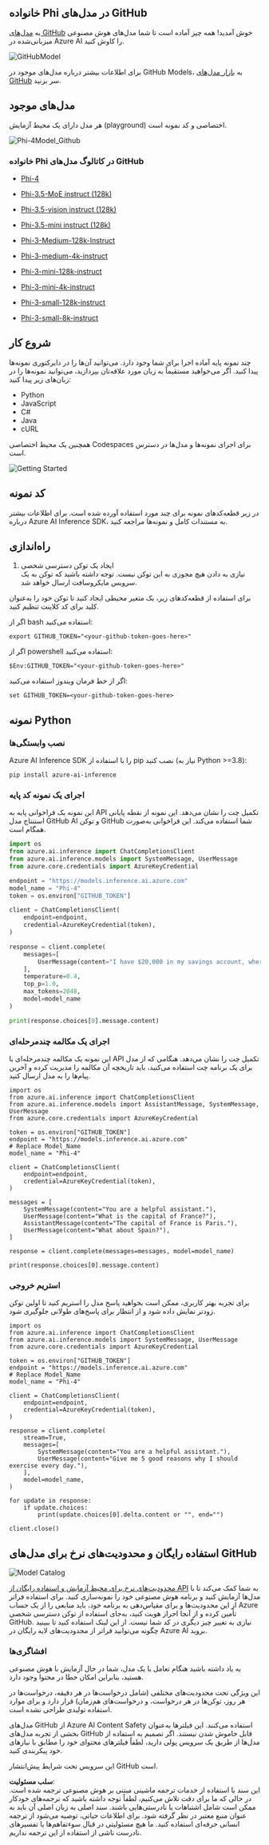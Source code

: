 ## خانواده Phi در مدل‌های GitHub

به [مدل‌های GitHub](https://github.com/marketplace/models) خوش آمدید! همه چیز آماده است تا شما مدل‌های هوش مصنوعی میزبانی‌شده در Azure AI را کاوش کنید.

![GitHubModel](../../../../../translated_images/GitHub_ModelCatalog.4fc858ab26afe64c43f5e423ad0c5c733878bb536fdb027a5bcf1f80c41b0633.fa.png)

برای اطلاعات بیشتر درباره مدل‌های موجود در GitHub Models، به [بازار مدل‌های GitHub](https://github.com/marketplace/models) سر بزنید.

## مدل‌های موجود

هر مدل دارای یک محیط آزمایش (playground) اختصاصی و کد نمونه است.

![Phi-4Model_Github](../../../../../translated_images/GitHub_ModelPlay.998e294f6ee69c3ca174c880b32af9feec4221d0d787de899ad9bb2da3b58981.fa.png)

### خانواده Phi در کاتالوگ مدل‌های GitHub

- [Phi-4](https://github.com/marketplace/models/azureml/Phi-4)

- [Phi-3.5-MoE instruct (128k)](https://github.com/marketplace/models/azureml/Phi-3-5-MoE-instruct)

- [Phi-3.5-vision instruct (128k)](https://github.com/marketplace/models/azureml/Phi-3-5-vision-instruct)

- [Phi-3.5-mini instruct (128k)](https://github.com/marketplace/models/azureml/Phi-3-5-mini-instruct)

- [Phi-3-Medium-128k-Instruct](https://github.com/marketplace/models/azureml/Phi-3-medium-128k-instruct)

- [Phi-3-medium-4k-instruct](https://github.com/marketplace/models/azureml/Phi-3-medium-4k-instruct)

- [Phi-3-mini-128k-instruct](https://github.com/marketplace/models/azureml/Phi-3-mini-128k-instruct)

- [Phi-3-mini-4k-instruct](https://github.com/marketplace/models/azureml/Phi-3-mini-4k-instruct)

- [Phi-3-small-128k-instruct](https://github.com/marketplace/models/azureml/Phi-3-small-128k-instruct)

- [Phi-3-small-8k-instruct](https://github.com/marketplace/models/azureml/Phi-3-small-8k-instruct)

## شروع کار

چند نمونه پایه آماده اجرا برای شما وجود دارد. می‌توانید آن‌ها را در دایرکتوری نمونه‌ها پیدا کنید. اگر می‌خواهید مستقیماً به زبان مورد علاقه‌تان بپردازید، می‌توانید نمونه‌ها را در زبان‌های زیر پیدا کنید:

- Python  
- JavaScript  
- C#  
- Java  
- cURL  

همچنین یک محیط اختصاصی Codespaces برای اجرای نمونه‌ها و مدل‌ها در دسترس است.

![Getting Started](../../../../../translated_images/GitHub_ModelGetStarted.b4b839a081583da39bc976c2f0d8ac4603d3b8c23194b16cc9e0a1014f5611d0.fa.png)

## کد نمونه

در زیر قطعه‌کدهای نمونه برای چند مورد استفاده آورده شده است. برای اطلاعات بیشتر درباره Azure AI Inference SDK، به مستندات کامل و نمونه‌ها مراجعه کنید.

## راه‌اندازی

1. ایجاد یک توکن دسترسی شخصی  
نیازی به دادن هیچ مجوزی به این توکن نیست. توجه داشته باشید که توکن به یک سرویس مایکروسافت ارسال خواهد شد.

برای استفاده از قطعه‌کدهای زیر، یک متغیر محیطی ایجاد کنید تا توکن خود را به‌عنوان کلید برای کد کلاینت تنظیم کنید.

اگر از bash استفاده می‌کنید:  
```
export GITHUB_TOKEN="<your-github-token-goes-here>"
```  
اگر از powershell استفاده می‌کنید:  

```
$Env:GITHUB_TOKEN="<your-github-token-goes-here>"
```  

اگر از خط فرمان ویندوز استفاده می‌کنید:  

```
set GITHUB_TOKEN=<your-github-token-goes-here>
```  

## نمونه Python

### نصب وابستگی‌ها  
Azure AI Inference SDK را با استفاده از pip نصب کنید (نیاز به Python >=3.8):  

```
pip install azure-ai-inference
```  

### اجرای یک نمونه کد پایه  

این نمونه یک فراخوانی پایه به API تکمیل چت را نشان می‌دهد. این نمونه از نقطه پایانی استنتاج مدل GitHub AI و توکن GitHub شما استفاده می‌کند. این فراخوانی به‌صورت همگام است.  

```python
import os
from azure.ai.inference import ChatCompletionsClient
from azure.ai.inference.models import SystemMessage, UserMessage
from azure.core.credentials import AzureKeyCredential

endpoint = "https://models.inference.ai.azure.com"
model_name = "Phi-4"
token = os.environ["GITHUB_TOKEN"]

client = ChatCompletionsClient(
    endpoint=endpoint,
    credential=AzureKeyCredential(token),
)

response = client.complete(
    messages=[
        UserMessage(content="I have $20,000 in my savings account, where I receive a 4% profit per year and payments twice a year. Can you please tell me how long it will take for me to become a millionaire? Also, can you please explain the math step by step as if you were explaining it to an uneducated person?"),
    ],
    temperature=0.4,
    top_p=1.0,
    max_tokens=2048,
    model=model_name
)

print(response.choices[0].message.content)
```  

### اجرای یک مکالمه چندمرحله‌ای  

این نمونه یک مکالمه چندمرحله‌ای با API تکمیل چت را نشان می‌دهد. هنگامی که از مدل برای یک برنامه چت استفاده می‌کنید، باید تاریخچه آن مکالمه را مدیریت کرده و آخرین پیام‌ها را به مدل ارسال کنید.  

```
import os
from azure.ai.inference import ChatCompletionsClient
from azure.ai.inference.models import AssistantMessage, SystemMessage, UserMessage
from azure.core.credentials import AzureKeyCredential

token = os.environ["GITHUB_TOKEN"]
endpoint = "https://models.inference.ai.azure.com"
# Replace Model_Name
model_name = "Phi-4"

client = ChatCompletionsClient(
    endpoint=endpoint,
    credential=AzureKeyCredential(token),
)

messages = [
    SystemMessage(content="You are a helpful assistant."),
    UserMessage(content="What is the capital of France?"),
    AssistantMessage(content="The capital of France is Paris."),
    UserMessage(content="What about Spain?"),
]

response = client.complete(messages=messages, model=model_name)

print(response.choices[0].message.content)
```  

### استریم خروجی  

برای تجربه بهتر کاربری، ممکن است بخواهید پاسخ مدل را استریم کنید تا اولین توکن زودتر نمایش داده شود و از انتظار برای پاسخ‌های طولانی جلوگیری شود.  

```
import os
from azure.ai.inference import ChatCompletionsClient
from azure.ai.inference.models import SystemMessage, UserMessage
from azure.core.credentials import AzureKeyCredential

token = os.environ["GITHUB_TOKEN"]
endpoint = "https://models.inference.ai.azure.com"
# Replace Model_Name
model_name = "Phi-4"

client = ChatCompletionsClient(
    endpoint=endpoint,
    credential=AzureKeyCredential(token),
)

response = client.complete(
    stream=True,
    messages=[
        SystemMessage(content="You are a helpful assistant."),
        UserMessage(content="Give me 5 good reasons why I should exercise every day."),
    ],
    model=model_name,
)

for update in response:
    if update.choices:
        print(update.choices[0].delta.content or "", end="")

client.close()
```  

## استفاده رایگان و محدودیت‌های نرخ برای مدل‌های GitHub

![Model Catalog](../../../../../translated_images/GitHub_Model.0c2abb992151c5407046e2b763af51505ff709f04c0950785e0300fdc8c55a0c.fa.png)

[محدودیت‌های نرخ برای محیط آزمایش و استفاده رایگان از API](https://docs.github.com/en/github-models/prototyping-with-ai-models#rate-limits) به شما کمک می‌کند تا با مدل‌ها آزمایش کنید و برنامه هوش مصنوعی خود را نمونه‌سازی کنید. برای استفاده فراتر از این محدودیت‌ها و برای مقیاس‌دهی به برنامه خود، باید منابعی را از یک حساب Azure تأمین کرده و از آنجا احراز هویت کنید، به‌جای استفاده از توکن دسترسی شخصی GitHub. نیازی به تغییر چیز دیگری در کد شما نیست. از این لینک استفاده کنید تا ببینید چگونه می‌توانید فراتر از محدودیت‌های لایه رایگان در Azure AI بروید.

### افشاگری‌ها

به یاد داشته باشید هنگام تعامل با یک مدل، شما در حال آزمایش با هوش مصنوعی هستید، بنابراین امکان خطا در محتوا وجود دارد.

این ویژگی تحت محدودیت‌های مختلفی (شامل درخواست‌ها در هر دقیقه، درخواست‌ها در هر روز، توکن‌ها در هر درخواست، و درخواست‌های هم‌زمان) قرار دارد و برای موارد استفاده تولیدی طراحی نشده است.

مدل‌های GitHub از Azure AI Content Safety استفاده می‌کنند. این فیلترها به‌عنوان بخشی از تجربه مدل‌های GitHub قابل خاموش شدن نیستند. اگر تصمیم به استفاده از مدل‌ها از طریق یک سرویس پولی دارید، لطفاً فیلترهای محتوای خود را مطابق با نیازهای خود پیکربندی کنید.

این سرویس تحت شرایط پیش‌انتشار GitHub است.

**سلب مسئولیت**:  
این سند با استفاده از خدمات ترجمه ماشینی مبتنی بر هوش مصنوعی ترجمه شده است. در حالی که ما برای دقت تلاش می‌کنیم، لطفاً توجه داشته باشید که ترجمه‌های خودکار ممکن است شامل اشتباهات یا نادرستی‌هایی باشند. سند اصلی به زبان اصلی آن باید به عنوان منبع معتبر در نظر گرفته شود. برای اطلاعات حیاتی، توصیه می‌شود از ترجمه انسانی حرفه‌ای استفاده کنید. ما هیچ مسئولیتی در قبال سوءتفاهم‌ها یا تفسیرهای نادرست ناشی از استفاده از این ترجمه نداریم.